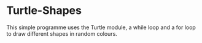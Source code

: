 # Turtle-Shapes
This simple programme uses the Turtle module, a while loop and a for loop to draw different shapes in random colours. 
